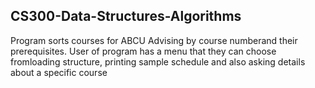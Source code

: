 ## CS300-Data-Structures-Algorithms

Program sorts courses for ABCU Advising by course numberand their prerequisites. User of program has a menu that they can choose fromloading structure, printing sample schedule and also asking details about a specific course

